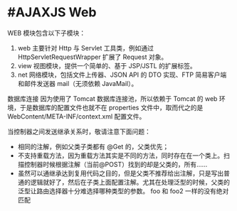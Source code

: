 #AJAXJS Web
=================================== 

WEB 模块包含以下子模块：

1.  web 主要针对 Http 与 Servlet 工具类，例如通过 HttpServletRequestWrapper 扩展了 Request 对象。
2.  view 视图模块，提供一个简单的、基于 JSP/JSTL 的扩展标签。
3.  net 网络模块，包括文件上传器、JSON API 的 DTO 实现、FTP 简易客户端和邮件发送器 mail（无须依赖 JavaMail）。

数据库连接
因为使用了 Tomcat 数据库连接池，所以依赖于 Tomcat 的 web 环境，于是数据库的配置文件也就不在 properties 文件中，取而代之的是 WebContent/META-INF/context.xml 配置文件。

当控制器之间发送继承关系时，敬请注意下面问题：
- 相同的注解，例如父类子类都有 @Get 的，父类优先；
- 不支持重载方法，因为重载方法其实是不同的方法，同时存在在一个类上。扫描控制器时候根据注解（当前@POST）找到的却是父类的，所有……
- 虽然可以通继承达到复用代码之目的，但是父类不推荐给出注解，只是写出普通的逻辑就好了，然后在子类上面配置注解。尤其在处理泛型的时候，父类的泛型让路由选择器十分难选择哪种类型的参数。
foo 和 foo2 一样的没有绝对匹配
 